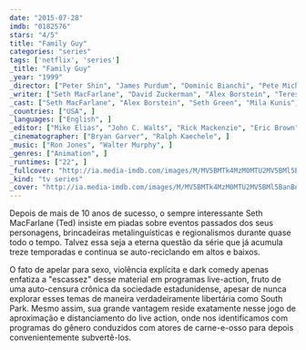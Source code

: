 ```yaml
---
date: "2015-07-28"
imdb: "0182576"
stars: "4/5"
title: "Family Guy"
categories: "series"
tags: ['netflix', 'series']
_title: "Family Guy"
_year: "1999"
_director: ["Peter Shin", "James Purdum", "Dominic Bianchi", "Pete Michels", "John Holmquist", "Greg Colton", "Brian Iles", "Julius Wu", "Roy Allen Smith", ]
_writer: ["Seth MacFarlane", "David Zuckerman", "Alex Borstein", "Teresa Hsiao", "Steve Callaghan", "Patrick Meighan", "Andrew Goldberg", "Spencer Porter", "Tom Devanney", ]
_cast: ["Seth MacFarlane", "Alex Borstein", "Seth Green", "Mila Kunis", "Mike Henry", "Danny Smith", "John Viener", "Patrick Warburton", "Alec Sulkin", ]
_countries: ["USA", ]
_languages: ["English", ]
_editor: ["Mike Elias", "John C. Walts", "Rick Mackenzie", "Eric Brown", ]
_cinematographer: ["Bryan Garver", "Ralph Kaechele", ]
_music: ["Ron Jones", "Walter Murphy", ]
_genres: ["Animation", ]
_runtimes: ["22", ]
_fullcover: "http://ia.media-imdb.com/images/M/MV5BMTk4MzM0MTU2MV5BMl5BanBnXkFtZTgwMTIwMzg3MjE@.jpg"
_kind: "tv series"
_cover: "http://ia.media-imdb.com/images/M/MV5BMTk4MzM0MTU2MV5BMl5BanBnXkFtZTgwMTIwMzg3MjE@._V1._SX100_SY115_.jpg"
---
```

Depois de mais de 10 anos de sucesso, o sempre interessante Seth MacFarlane (Ted) insiste em piadas sobre eventos passados dos seus personagens, brincadeiras metalinguísticas e regionalismos durante quase todo o tempo. Talvez essa seja a eterna questão da série que já acumula treze temporadas e continua se auto-reciclando em altos e baixos.

O fato de apelar para sexo, violência explícita e dark comedy apenas enfatiza a "escassez" desse material em programas live-action, fruto de uma auto-censura crônica da sociedade estadunidense, apesar de nunca explorar esses temas de maneira verdadeiramente libertária como South Park. Mesmo assim, sua grande vantagem reside exatamente nesse jogo de aproximação e distanciamento do live action, onde nos identificamos com programas do gênero conduzidos com atores de carne-e-osso para depois convenientemente subvertê-los.
